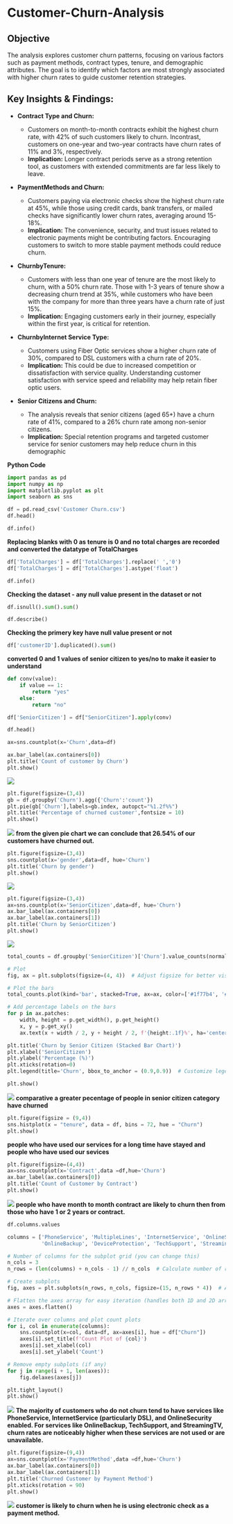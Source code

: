 # Customer-Churn-Analysis

## **Objective**
The analysis explores customer churn patterns, focusing on various factors such as payment methods, contract types, tenure, and demographic attributes. The goal is to identify which factors are most strongly associated with higher churn rates to guide customer retention strategies.

##  Key Insights & Findings:

- **Contract Type and Churn:**

    - Customers on month-to-month contracts exhibit the highest churn rate, with 42% of such customers likely to churn.
      Incontrast, customers on one-year and two-year contracts have churn rates of 11% and 3%, respectively.
   - **Implication:** Longer contract periods serve as a strong retention tool, as customers with extended commitments are far less likely to leave.

- **PaymentMethods and Churn:**

    - Customers paying via electronic checks show the highest churn rate at 45%, while those using credit cards, bank transfers, or mailed checks have significantly      lower churn rates, averaging around 15-18%.
    - **Implication:** The convenience, security, and trust issues related to electronic payments might be contributing factors. Encouraging customers to switch to       more stable payment methods could reduce churn.
 
 - **ChurnbyTenure:**

    - Customers with less than one year of tenure are the most likely to churn, with a 50% churn rate. Those with 1-3 years of tenure show a decreasing churn trend       at 35%, while customers who have been with the company for more than three years have a churn rate of just 15%.
     - **Implication:** Engaging customers early in their journey, especially within the first year, is critical for retention.
      
 - **ChurnbyInternet Service Type:**
 
   - Customers using Fiber Optic services show a higher churn rate of 30%, compared to DSL customers with a churn rate of 20%.
   - **Implication:** This could be due to increased competition or dissatisfaction with service quality. Understanding customer satisfaction with service speed and     reliability may help retain fiber optic users.
   
 - **Senior Citizens and Churn:**
 
    - The analysis reveals that senior citizens (aged 65+) have a churn rate of 41%, compared to a 26% churn rate among non-senior citizens.
     - **Implication:** Special retention programs and targeted customer service for senior customers may help reduce churn in this demographic

**Python Code**

```python
import pandas as pd
import numpy as np
import matplotlib.pyplot as plt
import seaborn as sns

df = pd.read_csv('Customer Churn.csv')
df.head()
```

```python
df.info()
```

**Replacing blanks with 0 as tenure is 0 and no total charges are recorded and converted the datatype of TotalCharges**
```python
df['TotalCharges'] = df['TotalCharges'].replace(' ','0')
df['TotalCharges'] = df['TotalCharges'].astype('float')
```

```python
df.info()
```
**Checking the dataset - any null value present in the dataset or not**
```python
df.isnull().sum().sum()
```

```python
df.describe()
```
**Checking the primery key have null value present or not**
```python
df['customerID'].duplicated().sum()
```
**converted 0 and 1 values of senior citizen to yes/no to make it easier to understand**
```python
def conv(value):
    if value == 1:
        return "yes"
    else:
        return "no"

df['SeniorCitizen'] = df["SeniorCitizen"].apply(conv)
```

```python
df.head()
```

```python
ax=sns.countplot(x='Churn',data=df)

ax.bar_label(ax.containers[0])
plt.title('Count of customer by Churn')
plt.show()
```
![](https://github.com/Issita/Customer-Churn-Analysis/blob/main/Count%20of%20customer%20by%20Churn.png)
```python
plt.figure(figsize=(3,4))
gb = df.groupby('Churn').agg({'Churn':'count'})
plt.pie(gb['Churn'],labels=gb.index, autopct="%1.2f%%")
plt.title('Percentage of churned customer',fontsize = 10)
plt.show()
```
![](https://github.com/Issita/Customer-Churn-Analysis/blob/main/Percentage%20of%20churned%20customer.png)
**from the given pie chart we can conclude that 26.54% of our customers have churned out.**
```python
plt.figure(figsize=(3,4))
sns.countplot(x='gender',data=df, hue='Churn')
plt.title('Churn by gender')
plt.show()
```
![](https://github.com/Issita/Customer-Churn-Analysis/blob/main/Churn%20by%20gender.png)
```python
plt.figure(figsize=(3,4))
ax=sns.countplot(x='SeniorCitizen',data=df, hue='Churn')
ax.bar_label(ax.containers[0])
ax.bar_label(ax.containers[1])
plt.title('Churn by SeniorCitizen')
plt.show()
```
![](https://github.com/Issita/Customer-Churn-Analysis/blob/main/Churn%20by%20SeniorCitizen.png)
```python
total_counts = df.groupby('SeniorCitizen')['Churn'].value_counts(normalize=True).unstack() * 100

# Plot
fig, ax = plt.subplots(figsize=(4, 4))  # Adjust figsize for better visualization

# Plot the bars
total_counts.plot(kind='bar', stacked=True, ax=ax, color=['#1f77b4', '#ff7f0e'])  # Customize colors if desired

# Add percentage labels on the bars
for p in ax.patches:
    width, height = p.get_width(), p.get_height()
    x, y = p.get_xy()
    ax.text(x + width / 2, y + height / 2, f'{height:.1f}%', ha='center', va='center')

plt.title('Churn by Senior Citizen (Stacked Bar Chart)')
plt.xlabel('SeniorCitizen')
plt.ylabel('Percentage (%)')
plt.xticks(rotation=0)
plt.legend(title='Churn', bbox_to_anchor = (0.9,0.9))  # Customize legend location

plt.show()
```
![](https://github.com/Issita/Customer-Churn-Analysis/blob/main/Churn%20by%20Senior%20Citizen%20(Stacked%20Bar%20Chart).png)
**comparative a greater pecentage of people in senior citizen category have churned**
```python
plt.figure(figsize = (9,4))
sns.histplot(x = "tenure", data = df, bins = 72, hue = "Churn")
plt.show()
```
**people who have used our services for a long time have stayed and people who have used our sevices**
```python
plt.figure(figsize=(4,4))
ax=sns.countplot(x='Contract',data =df,hue='Churn')
ax.bar_label(ax.containers[0])
plt.title('Count of Customer by Contract')
plt.show()
```
![](https://github.com/Issita/Customer-Churn-Analysis/blob/main/Count%20of%20Customer%20by%20Contract.png)
**people who have month to month contract are likely to churn then from those who have 1 or 2 years or contract.**
```python
df.columns.values
```

```python
columns = ['PhoneService', 'MultipleLines', 'InternetService', 'OnlineSecurity', 
           'OnlineBackup', 'DeviceProtection', 'TechSupport', 'StreamingTV', 'StreamingMovies']

# Number of columns for the subplot grid (you can change this)
n_cols = 3
n_rows = (len(columns) + n_cols - 1) // n_cols  # Calculate number of rows needed

# Create subplots
fig, axes = plt.subplots(n_rows, n_cols, figsize=(15, n_rows * 4))  # Adjust figsize as needed

# Flatten the axes array for easy iteration (handles both 1D and 2D arrays)
axes = axes.flatten()

# Iterate over columns and plot count plots
for i, col in enumerate(columns):
    sns.countplot(x=col, data=df, ax=axes[i], hue = df["Churn"])
    axes[i].set_title(f'Count Plot of {col}')
    axes[i].set_xlabel(col)
    axes[i].set_ylabel('Count')

# Remove empty subplots (if any)
for j in range(i + 1, len(axes)):
    fig.delaxes(axes[j])

plt.tight_layout()
plt.show()
```
![](https://github.com/Issita/Customer-Churn-Analysis/blob/main/multiple_visual.png)
**The majority of customers who do not churn tend to have services like PhoneService, InternetService (particularly DSL), and OnlineSecurity enabled. For services like OnlineBackup, TechSupport, and StreamingTV, churn rates are noticeably higher when these services are not used or are unavailable.**
```python
plt.figure(figsize=(9,4))
ax=sns.countplot(x='PaymentMethod',data =df,hue='Churn')
ax.bar_label(ax.containers[0])
ax.bar_label(ax.containers[1])
plt.title('Churned Customer by Payment Method')
plt.xticks(rotation = 90)
plt.show()
```
![](https://github.com/Issita/Customer-Churn-Analysis/blob/main/Churned%20Customer%20by%20Payment%20Method.png)
**customer is likely to churn when he is using electronic check as a payment method.**
